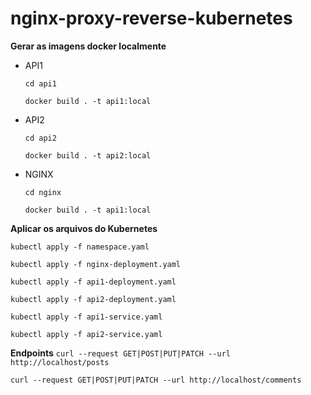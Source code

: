 # nginx-proxy-reverse-kubernetes

**Gerar as imagens docker localmente**

- API1

  `cd api1`

  `docker build . -t api1:local`

- API2

  `cd api2`

  `docker build . -t api2:local`

- NGINX

  `cd nginx`

  `docker build . -t api1:local`

**Aplicar os arquivos do Kubernetes**

`kubectl apply -f namespace.yaml`

`kubectl apply -f nginx-deployment.yaml`

`kubectl apply -f api1-deployment.yaml`

`kubectl apply -f api2-deployment.yaml`

`kubectl apply -f api1-service.yaml`

`kubectl apply -f api2-service.yaml`

**Endpoints**
`curl --request GET|POST|PUT|PATCH --url http://localhost/posts`

`curl --request GET|POST|PUT|PATCH --url http://localhost/comments`
